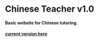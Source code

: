 # Chinese Teacher v1.0
#### Basic website for Chinese tutoring.

#### [current version here](https://github.com/andypants888/chineseTeacher2)
